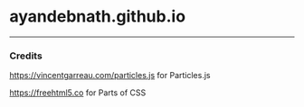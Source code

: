 # ayandebnath.github.io
---
### Credits
https://vincentgarreau.com/particles.js for Particles.js

https://freehtml5.co for Parts of CSS
